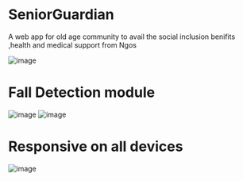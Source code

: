# SeniorGuardian
A web app for old age community to avail the social inclusion benifits ,health and medical support from Ngos

![image](https://github.com/vikashchand/SeniorGuardian/assets/72156896/1d70900c-e1a4-4025-9895-1fea269a5cc4)

# Fall Detection module

![image](https://github.com/vikashchand/SeniorGuardian/assets/72156896/76f0941f-8a93-462a-8545-2275767fc05d)
![image](https://github.com/vikashchand/SeniorGuardian/assets/72156896/72280fdf-c67c-40d6-8f5e-3edc442f56f1)

# Responsive on all devices

![image](https://github.com/vikashchand/SeniorGuardian/assets/72156896/d2609a63-d322-4541-bc87-b4dc96cd05ea)
